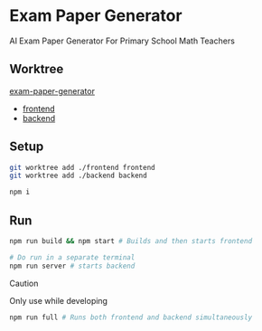 # Exam Paper Generator

AI Exam Paper Generator For Primary School Math Teachers

## Worktree

[exam-paper-generator](https://github.com/ChetanSaini726/exam-paper-generator/tree/main)

- [frontend](https://github.com/ChetanSaini726/exam-paper-generator/tree/frontend)
- [backend](https://github.com/ChetanSaini726/exam-paper-generator/tree/backend)

## Setup

```bash
git worktree add ./frontend frontend
git worktree add ./backend backend

npm i
```

## Run

```bash
npm run build && npm start # Builds and then starts frontend

# Do run in a separate terminal
npm run server # starts backend
```

> [!CAUTION]
> Only use while developing
>
> ```bash
> npm run full # Runs both frontend and backend simultaneously
> ```
